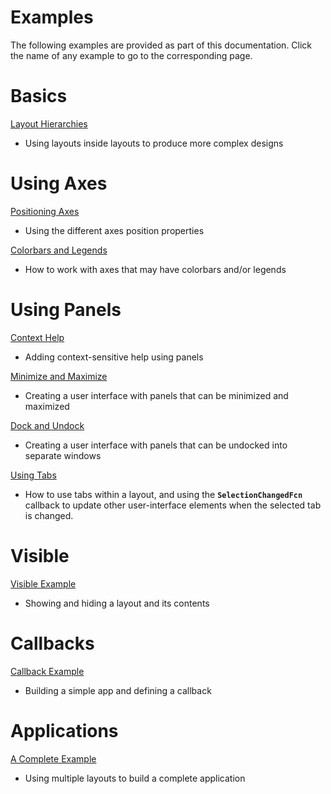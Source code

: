 
# **Examples**

The following examples are provided as part of this documentation. Click the name of any example to go to the corresponding page.

# Basics

[Layout Hierarchies](LayoutHierarchies.md)

-  Using layouts inside layouts to produce more complex designs

# Using Axes

[Positioning Axes](PositioningAxes.md)

-  Using the different axes position properties 

[Colorbars and Legends](ColorbarsAndLegends.md)

-  How to work with axes that may have colorbars and/or legends 
# Using Panels

[Context Help](ContextHelp.md)

-  Adding context\-sensitive help using panels 

[Minimize and Maximize](MinimizeAndMaximize.md)

-  Creating a user interface with panels that can be minimized and maximized 

[Dock and Undock](DockAndUndock.md)

-  Creating a user interface with panels that can be undocked into separate windows

[Using Tabs](uixTabPanel.md)

- How to use tabs within a layout, and using the **`SelectionChangedFcn`** callback to update other user-interface elements when the selected tab is changed.

# Visible

[Visible Example](VisibleExample.md)

-  Showing and hiding a layout and its contents

# Callbacks

[Callback Example](uixPanel.md)

- Building a simple app and defining a callback

# Applications

[A Complete Example](ACompleteExample.md)

-  Using multiple layouts to build a complete application 
